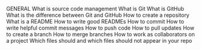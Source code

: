  GENERAL
 What is source code management
 What is Git
 What is GitHub
 What is the difference between Git and GitHub
 How to create a repository
 What is a README
 How to write good READMEs
 How to commit
 How to write helpful commit messages
 How to push code
 How to pull updates
 How to create a branch
 How to merge branches
 How to work as collaborators on a project
 Which files should and which files should not appear in your repo
